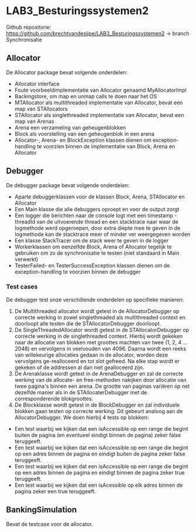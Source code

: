 # LAB3_Besturingssystemen2
Github repositorie: https://github.com/brechtvandesijpe/LAB3_Besturingssystemen2
→ branch Synchronisatie

## Allocator
De Allocator package bevat volgende onderdelen:
- Allocator interface
- Foute voorbeeldimplementatie van Allocator genaamd MyAllocatorImpl
- Backingstore, om map en unmap calls te doen naar het OS
- MTAllocator als multithreaded implementatie van Allocator, bevat een map van STAllocators
- STAllocator als singlethreaded implementatie van Allocator, bevat een map van Arenas
- Arena een verzameling van geheugenblokken
- Block als voorstelling van een geheugenblok in een arena
- Allocator-, Arena- en BlockException klassen dienen om exception-handling te voorzien binnen de implementatie van Block, Arena en Allocator


## Debugger
De debugger package bevat volgende onderdelen:
- Aparte debuggerklassen voor de klassen Block, Arena, STAllocator en Allocator
- Een Main klasse die alle debuggers oproept en voor de output zorgt
- Een logger die berichten naar de console logt met een timestamp - threadId van de uitvoerende thread en een stacktrace naar waar de logmethode werd opgeroepen, door extra diepte mee te geven in de logmethode kan de stacktrace meer of minder ver weergegeven worden
- Een klasse StackTracer om de stack weer te geven in de logger
- Workerklassen om eenzelfde Block, Arena of Allocator tegelijk te gebruiken om zo de synchronisatie te testen (niet standaard in Main verwerkt)
- TesterFailed- en TesterSuccessException klassen dienen om de exception-handling te voorzien binnen de debugger

### Test cases
De debugger test onze verschillende onderdelen op specifieke manieren:
1. De Multithreaded allocator wordt getest in de AllocatorDebugger op correcte werking in zowel singlethreaded als multithreaded context en doorloopt alle testen die de STAllocatorDebugger doorloopt.
2. De SingleThreadedAllocator wordt getest in de STAllocatorDebugger op correcte werking in de singlethreaded context. Hierbij wordt gekeken naar de allocatie van blokken met groottes machten van twee (1, 2, 4 ... 2048) en vervolgens in veelvouden van 4096. Daarna wordt een reeks van willekeurige allocaties gedaan in de allocator, worden deze vervolgens ge-realloceerd en tot slot gefreed. Na elke stap wordt er gekeken of de addressen al dan niet gealloceerd zijn.
3. De Arenaklasse wordt getest in de ArenaDebugger en zal de correcte werking van de allocate- en free-methoden nakijken door allocatie van twee pagina's binnen een arena. De grootte van paginas variëren op net dezelfde manier als in de STAllocaterDebugger met de corresponderende blokgroottes.
4. De Blockklasse wordt getest in de BlockDebugger en zal individuele blokken gaan testen op correcte werking. Dit gebeurt analoog aan de AllocatorDebugger. We doen hierbij 4 tests op blokken:
- Een test waarbij we kijken dat een isAccessible op een range die begint buiten de pagina (en eventueel eindigt binnen de pagina) zeker false teruggeeft.
- Een test waarbij we kijken dat een isAccessible op een range die begint op een adres binnen de pagina en eindigt buiten de pagina zeker false teruggeeft.
- Een test waarbij we kijken dat een isAccessible op een range die begint op een adres binnen de pagina en eindigt binnen de pagina zeker true teruggeeft.
- Een test waarbij we kijken dat een isAcessible op elk adres binnen de pagina zeker een true teruggeeft.

## BankingSimulation
Bevat de testcase voor de allocator.